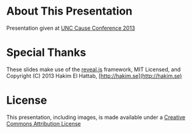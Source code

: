# About This Presentation

Presentation given at [UNC Cause Conference 2013](http://unccause.org/2013)

# Special Thanks

These slides make use of the [reveal.js](https://github.com/hakimel/reveal.js) framework, MIT Licensed, and Copyright (C) 2013 Hakim El Hattab, [http://hakim.se](http://hakim.se)

# License

This presentation, including images, is made available under a [Creative Commons Attribution License](http://creativecommons.org/licenses/by/3.0/us/)
